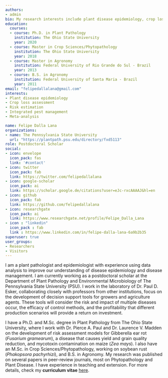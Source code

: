 ```yaml
---
authors:
- admin
bio: My research interests include plant disease epidemiology, crop lost assessment, integrate pest management, and meta-analysis.
education:
  courses:
  - course: Ph.D. in Plant Pathology
    institution: The Ohio State University
    year: 2020
  - course: Master in Crop Sciences/Phytopathology
    institution: The Ohio State University
    year: 2018
  - course: Master in Agronomy
    institution: Federal University of Rio Grande do Sul - Brazil
    year: 2013
  - course: B.S. in Agronomy
    institution: Federal University of Santa Maria - Brazil
    year: 2011
email: "felipedallalana@gmail.com"
interests:
- Plant disease epidemiology
- Crop loss assessment
- Risk estimation
- Integrated pest management
- Meta-analysis

name: Felipe Dalla Lana
organizations:
- name: The Pennsylvania State University
  url: "https://plantpath.psu.edu/directory/fxd5113"
role: Postdoctoral Scholar
social:
- icon: envelope
  icon_pack: fas
  link: '#contact'
- icon: twitter
  icon_pack: fab
  link: https://twitter.com/felipedallalana
- icon: google-scholar
  icon_pack: ai
  link: https://scholar.google.de/citations?user=eJc-rxcAAAAJ&hl=en
- icon: github
  icon_pack: fab
  link: https://github.com/felipedallalana
- icon: researchgate
  icon_pack: ai
  link: https://www.researchgate.net/profile/Felipe_Dalla_Lana
- icon : "linkedin"
  icon_pack : fab
  link : https://www.linkedin.com/in/felipe-dalla-lana-6a9b2b35
superuser: true
user_groups:
- Researchers
- Visitors
---
```


I am a plant pathologist and epidemiologist with experience using data analysis to improve our understanding of disease epidemiology and disease management. I am currently working as a postdoctoral scholar at the Department of Plant Pathology and Environmental Microbiology of The Pennsylvania State University (PSU). I work in the laboratory of Dr. Paul D. Esker, collaborating closely with professors from other institutions, focus on the development of decision support tools for growers and agriculture agents. These tools will consider the risk and impact of multiple diseases occur, the efficacy of control methods, and the profitability that different production scenarios will provide a return on investment.

I have a Ph.D. and M.Sc. degree in Plant Pathology from The Ohio State University, where I work with Dr. Pierce A. Paul and Dr. Laurence V. Madden on the development of risk assessment models for Gibberella ear rot (*Fusarium gramearum*), a disease that causes yield and grain quality reduction, and mycotoxin contamination on maize (*Zea mays*). I also have an M.Sc. in Crop Sciences/Phytopathology, working on soybean rust (*Phakopsora pachyrhizi*), and B.S. in Agronomy. My research was published on several papers in peer-review journals, most on Phytopathology and Plant Disease. I have experience in teaching and extension. For more details, check my **curriculum vitae** [here](/files/FelipeDallaLana_CV_Ago_2021.pdf).

